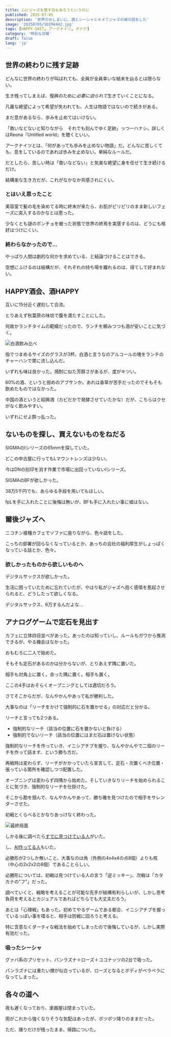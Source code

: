 ```yaml
---
title: 心にジャズを宿す日もあろうというのに
published: 2025-07-05
description: '世界のおしまいに、酒とシーシャとキメてジャズの魂の話をした'
image: '20250705/SDIM4442.jpg'
tags: [HAPPY-SHIT, アークナイツ, ボドゲ]
category: '特別な日報'
draft: false 
lang: 'jp'
---
```


## 世界の終わりに残す足跡

どんなに世界の終わりが叫ばれても、全員が全員幸いな結末を辿るとは限らない。

生き残ってしまえば、復興のために*必要に迫られて*生きていくことになる。

凡庸な絶望によって希望が失われても、人生は物語ではないので続きがある。

まだ息があるなら、歩みを止めてはいけない。

「救いなどないと知りながら　それでも刻んでゆく足跡」っつーハナシ。詳しくはReona『Untitled world』を聴くといい。

アークナイツとは、「何があっても歩みを止めない物語」だ。どんなに苦しくても、息をしているのであれば歩みを止めない。単純なルールだ。

だとしたら、苦しい時は「救いなどない」と気楽な絶望に身を任せて生き続けるだけ。

結構楽な生き方だが、これがなかなか共感されにくい。

### とはいえ思ったこと

美容室で髪の毛を染めてる時に終末が来たら、お肌がピリピリのまま新しいフェーズに突入するのかなとは思った。

少なくとも謎のポンチョを被った状態で世界の終焉を実感するのは、どうにも格好はつけにくい。

### 終わらなかったので…

やっぱり人間は劇的な何かを求めている、と結論づけることはできる。

空想にふけるのは結構だが、それぞれの持ち場を離れるのは、得てして好まれない。

## HAPPY酒会、酒HAPPY

互いに15分近く遅刻して合流。

とりあえず秋葉原の味坊で腹を満たすことにした。

何故かランチタイムの範疇だったので、ランチを頼みつつも酒が安いことに気づく。

![白酒飲み比べ](20250705\SDIM4439.jpg)

指でつまめるサイズのグラスが3杯。白酒と言うなのアルコールの塊をランチのチャーハンで胃に流し込んだ。

いずれも味は良かった。焼酎に似た芳醇さがあるが、度がキツい。

60%の酒、というと弱めのアブサンか。あれは香草が苦手だったのでそもそも飲めたものではなかった。

中国の酒というと紹興酒（カビだかで発酵させていたかな）だが、こちらはクセがなく飲みやすい。

いずれにせよ酔っ払った。

## ないものを探し、買えないものをねだる

SIGMAのIシリーズの65mmを探していた。

どこの中古屋に行ってもLマウントレンズは少ない。

今はDNの刻印を消す作業で市場に出回っていないIシリーズ。

SIGMAのBFが欲しかった。

38万5千円でも、あらゆる手段を用いてもほしい。

fpLを手に入れたことに後悔は無いが、BFも手に入れたい事に嘘はない。

## 爾後ジャズへ

ニコチン接種カフェでソファに座りながら、色々話をした。

こっちの部署が回らなくなっているとか、あっちの会社の福利厚生がしょっぱくなっている話とか、色々。

### 欲しかったものから欲しいものへ

デジタルサックスが欲しかった。

生活に困っていたために忘れていたが、やはり私がジャズへ抱く感情を惹起させられると、どうしたって欲しくなる。

デジタルサックス、6万するんだよな…

## アナログゲームで定石を見出す

カフェに立体四目並べがあった。あったのは知っていし、ルールもガワから推測できるが、やる機会はなかった。

おもむろに二人で始めた。

そもそも定石があるのかは分からないが、とりあえず隅に置いた。

相手も対角上に置く。余った隅に置く。相手も置く。

ここの4手はおそらくオープニングとしては適切だろう。

さてそこからだが、なんやかんやあって私が勝利した。

大事なのは「リーチをかけて強制的に石を置かせる」の対応だと分かる。

リーチと言っても2つある。

- 強制的なリーチ（該当の位置に石を置かないと負ける）
- 強制的でないリーチ（該当の位置にはまだ石は置けない状態）

強制的なリーチを作っていき、イニシアチブを握り、なんやかんやで二個のリーチを作って詰ます、という勝ち方だ。

再戦時は変わらず、リーチがかかっていたら宣言して、定石・次置くべき位置・張っている箇所を確認しつつ配置した。

オープニングは変わらず四隅から始めた。そしていきなりリーチを始められることに気づき、強制的なリーチを仕掛けた。

そこから勘を掴んで、なんやかんやあって、勝ち確を見つけたので相手をサレンダーさせた。

初戦とくらべるとかなりあっけなく終わった。

![最終局面](20250705\SDIM4442.jpg)

しかる後に調べたら[すでに見つけている人](https://www.bodoge-intl.com/strategy/rittai4rulestorategy/)がいた。

し、[AI作ってる人](https://note.com/qweral/n/nc4532f14ff08)もいた。

必勝形が2つしか無いこと、大事なのは角（外側の4x4x4の点8個）よりも核（中心の2x2x2の8個）であることらしい。

必勝形については、初戦は見つけている人の言う「逆ミッキー」、次戦は「カタカナの"フ"」だった。

調べていくと、戦略を考えることが可能な先手が結構有利らしいが、しかし思考負荷を考えるとカジュアルであればどちらでも大丈夫だろう。

あとは「心理戦」もあった。初めてやるゲームである都合、イニシアチブを握っているっぽい事を喋ると、相手は防戦に回ろうと考える。

特に含意なくダーティな戦法を始めてしまったので後悔しているが、しかし実際有効だった。

### 吸ったシーシャ

グァバ系のプリセット、パンラズナ＋ローズ＋ココナッツの2台で吸った。

パンラズナには重たい煙が似合っているが、ローズとなるとボディがペラペラになってしまった。

## 各々の道へ

夜も遅くなっており、楽器屋は閉まっていた。

雨がこれから強くなりそうな気配はあったが、ポツポツ降りのままだった。

ただ、燻りだけが残ったまま、帰路についた。
